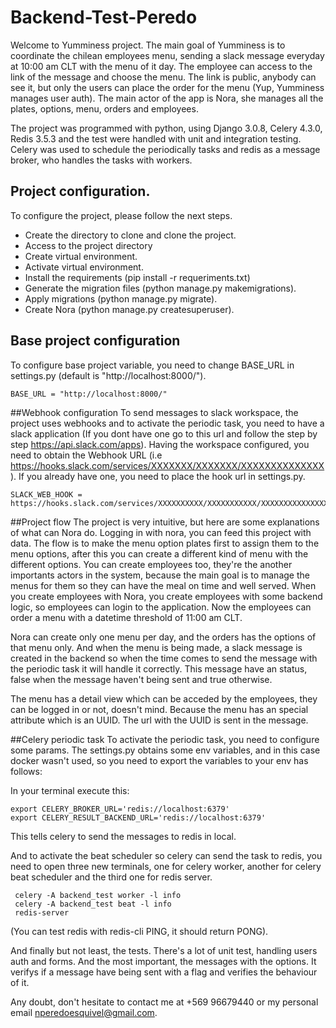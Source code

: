 # Backend-Test-Peredo

Welcome to Yumminess project. The main goal of Yumminess is to coordinate the chilean employees menu, sending a slack message everyday at 10:00 am CLT with the menu of it day. The employee can access to the link of the message and choose the menu. The link is public, anybody can see it, but only the users can place the order for the menu (Yup, Yumminess manages user auth).
The main actor of the app is Nora, she manages all the plates, options, menu, orders and employees.

The project was programmed with python, using Django 3.0.8, Celery 4.3.0, Redis 3.5.3 and the test were handled with unit and integration testing. Celery was used to schedule the periodically tasks and redis as a message broker, who handles the tasks with workers. 

## Project configuration.
To configure the project, please follow the next steps.

- Create the directory to clone and clone the project.
- Access to the project directory  
- Create virtual environment.
- Activate virtual environment.
- Install the requirements (pip install -r requeriments.txt)
- Generate the migration files (python manage.py makemigrations).
- Apply migrations (python manage.py migrate).
- Create Nora (python manage.py createsuperuser).

## Base project configuration
To configure base project variable, you need to change BASE_URL in settings.py (default is "http://localhost:8000/").

```
BASE_URL = "http://localhost:8000/"
```

##Webhook configuration
To send messages to slack workspace, the project uses webhooks and to activate the periodic task, you need to have a slack application (If you dont have one go to this url and follow the step by step https://api.slack.com/apps). Having the workspace configured, you need to obtain the 
Webhook URL (i.e https://hooks.slack.com/services/XXXXXXX/XXXXXXX/XXXXXXXXXXXXXX). If you already have one, you need to place the hook url in settings.py.

```
SLACK_WEB_HOOK = https://hooks.slack.com/services/XXXXXXXXXX/XXXXXXXXXXX/XXXXXXXXXXXXXXXXXXXXXXXX.
```

##Project flow
The project is very intuitive, but here are some explanations of what can Nora do. Logging in with nora, you can feed this project with data. The flow is to make the menu option plates first to assign them to the menu options, after this you can create a different kind of menu with the different options. You can create employees too, they're the another importants actors in the system, because the main goal is to manage the menus for them so they can have the meal on time and well served. When you create employees with Nora, you create employees with some backend logic, so employees can login to the application. Now the employees can order a menu with a datetime threshold of 11:00 am CLT.

Nora can create only one menu per day, and the orders has the options of that menu only. And when the menu is being made, a slack message is created in the backend so when the time comes to send the message with the periodic task it will handle it correctly. This message have an status, false when the message haven't being sent and true otherwise.

The menu has a detail view which can be acceded by the employees, they can be logged in or not, doesn't mind. Because the menu has an special attribute which is an UUID. The url with the UUID is sent in the message.

##Celery periodic task
To activate the periodic task, you need to configure some params.
The settings.py obtains some env variables, and in this case docker wasn't used, so you need to export the variables to your env has follows:

In your terminal execute this:
```
export CELERY_BROKER_URL='redis://localhost:6379'
export CELERY_RESULT_BACKEND_URL='redis://localhost:6379'
```
This tells celery to send the messages to redis in local.

And to activate the beat scheduler so celery can send the task to redis, you need to open three new terminals, one for celery worker, another for celery beat scheduler and the third one for redis server.

```
 celery -A backend_test worker -l info
 celery -A backend_test beat -l info
 redis-server
```
(You can test redis with redis-cli  PING, it should return PONG).

And finally but not least, the tests. There's a lot of unit test, handling users auth and forms. And the most important, the messages with the options. It verifys if a message have being sent with a flag and verifies the behaviour of it.

Any doubt, don't hesitate to contact me at +569 96679440 or my personal email nperedoesquivel@gmail.com.
